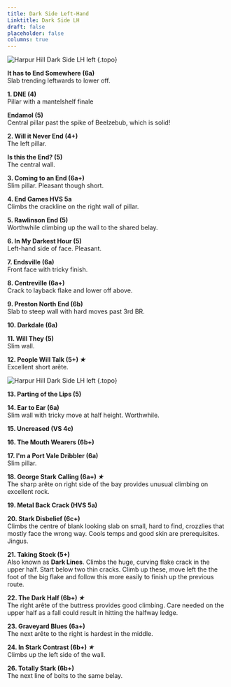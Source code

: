 ```yaml
---
title: Dark Side Left-Hand
Linktitle: Dark Side LH
draft: false
placeholder: false
columns: true
---
```


![Harpur Hill Dark Side LH left](/img/peak/buxton/hh-darkside-lh-left.jpg)
{.topo}

**It has to End Somewhere (6a)**  
Slab trending leftwards to lower off.

**1. DNE (4)**  
Pillar with a mantelshelf finale

**Endamol (5)**  
Central pillar past the spike of Beelzebub, which is solid!

**2. Will it Never End (4+)**  
The left pillar.

**Is this the End? (5)**  
The central wall.

**3. Coming to an End (6a+)**  
Slim pillar. Pleasant though short.

**4. End Games HVS 5a**  
Climbs the crackline on the right wall of pillar.

**5. Rawlinson End (5)**  
Worthwhile climbing up the wall to the shared belay.

**6. In My Darkest Hour (5)**  
Left-hand side of face. Pleasant.

**7. Endsville (6a)**  
Front face with tricky finish.

**8. Centreville (6a+)**  
Crack to layback flake and lower off above.

**9. Preston North End (6b)**  
Slab to steep wall with hard moves past 3rd BR.

**10. Darkdale (6a)**  

**11. Will They (5)**  
Slim wall.

**12. People Will Talk (5+) *★***  
Excellent short arête. 


![Harpur Hill Dark Side LH left](/img/peak/buxton/hh-darkside-lh-right.jpg)
{.topo}



**13. Parting of the Lips (5)**

**14. Ear to Ear (6a)**  
Slim wall with tricky move at half height. Worthwhile.

**15. Uncreased (VS 4c)**

**16. The Mouth Wearers (6b+)**

**17. I'm a Port Vale Dribbler (6a)**  
Slim pillar.

**18. George Stark Calling (6a+) *★***  
The sharp arête on right side of the bay provides unusual climbing on excellent rock.

**19. Metal Back Crack (HVS 5a)**

**20. Stark Disbelief (6c+)**  
Climbs the centre of blank looking slab on small, hard to find, crozzlies that mostly face the wrong way. Cools temps and good skin are prerequisites. Jingus.

**21. Taking Stock (5+)**  
Also known as **Dark Lines**. Climbs the huge, curving flake crack in the upper half. Start below two thin cracks. Climb up these, move left the the foot of the big flake and follow this more easily to finish up the previous route.

**22. The Dark Half (6b+) *★***  
The right arête of the buttress provides good climbing. Care needed on the upper half as a fall could result in hitting the halfway ledge.

**23. Graveyard Blues (6a+)**  
The next arête to the right is hardest in the middle. 

**24. In Stark Contrast (6b+) *★***  
Climbs up the left side of the wall.

**26. Totally Stark (6b+)**  
The next line of bolts to the same belay.